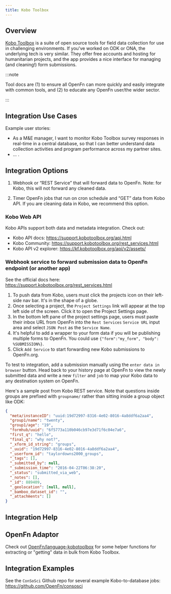 ```yaml
---
title: Kobo Toolbox
---
```


## Overview
[Kobo Toolbox](https://www.kobotoolbox.org/) is a suite of open source tools for field data collection for use in challenging environments. If you've worked on ODK or ONA, the underlying tech is very similar. They offer free accounts and hosting for humanitarian projects, and the app provides a nice interface for managing (and cleaning!) form submissions.

:::note

Tool docs are (1) to ensure all OpenFn can more quickly and easily integrate
with common tools, and (2) to educate any OpenFn user/the wider sector.

:::

## Integration Use Cases

Example user stories: 
- As a M&E manager, I want to monitor Kobo Toolbox survey responses in real-time in a central database, so that I can better understand data collection activities and program performance across my partner sites.
- ...
.

## Integration Options

1. Webhook or “REST Service” that will forward data to OpenFn.
Note: for Kobo, this will not forward any cleaned data. 


2. Timer OpenFn jobs that run on cron schedule and “GET” data from Kobo API. 
If you are cleaning data in Kobo, we recommend this option.


### Kobo Web API

Kobo APIs support both data and metadata integration. Check out: 
- Kobo API docs: https://support.kobotoolbox.org/api.html
- Kobo Community: https://support.kobotoolbox.org/rest_services.html
- Kobo API v2 explorer: https://kf.kobotoolbox.org/api/v2/assets/

### Webhook service to forward submission data to OpenFn endpoint (or another app)
See the official docs here: https://support.kobotoolbox.org/rest_services.html

1. To push data from Kobo, users must click the projects icon on their left-side
   nav bar. It's in the shape of a globe.
2. Once selecting a project, the `Project Settings` link will appear at the top
   left side of the screen. Click it to open the Project Settings page.
3. In the bottom left pane of the project settings page, users must paste their
   inbox URL from OpenFn into the `Rest Services` `Service URL` input area and
   select `JSON Post` as the `Service Name`.
4. It's helpful to add a wrapper to your form data if you will be publishing
   multiple forms to OpenFn. You could use
   `{"form":"my_form", "body": %SUBMISSION%}`.
5. Click `Add Service` to start forwarding new Kobo submissions to OpenFn.org.

To test to integration, add a submission manually using the
`enter data in browser` button. Head back to your history page at OpenFn to view
the newly submitted data and write a new `filter` and `job` to map your Kobo
data to any destination system on OpenFn.

Here's a sample post from Kobo REST service. Note that questions inside groups
are prefixed with `groupname/` rather than sitting inside a group object like
ODK:

```json
{
  "meta/instanceID": "uuid:19d72997-8316-4e02-8016-4a8ddf6a2aa4",
  "group1/name": "twenty",
  "group1/age": "19",
  "formhub/uuid": "6f5773a110b046cb97e3d71f6c04e7a6",
  "first_q": "hello",
  "final_q": "why not?",
  "_xform_id_string": "groups",
  "_uuid": "19d72997-8316-4e02-8016-4a8ddf6a2aa4",
  "_userform_id": "taylordowns2000_groups",
  "_tags": [],
  "_submitted_by": null,
  "_submission_time": "2016-04-22T06:38:20",
  "_status": "submitted_via_web",
  "_notes": [],
  "_id": 889409,
  "_geolocation": [null, null],
  "_bamboo_dataset_id": "",
  "_attachments": []
}
```

## Integration Help



## OpenFn Adaptor

Check out
[OpenFn/language-kobotoolbox](https://www.github.com/openfn/language-kobotoolbox) for some helper functions for extracting or "getting" data in bulk from Kobo Toolbox. 

## Integration Examples

See the `ConSoSci` Github repo for several example Kobo-to-database jobs: https://github.com/OpenFn/consosci
